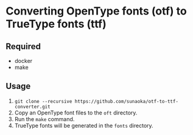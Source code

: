 # Converting OpenType fonts (otf) to TrueType fonts (ttf)

## Required

- docker
- make

## Usage

1. `git clone --recursive https://github.com/sunaoka/otf-to-ttf-converter.git`
2. Copy an OpenType font files to the `oft` directory.
3. Run the `make` command.
4. TrueType fonts will be generated in the `fonts` directory.

